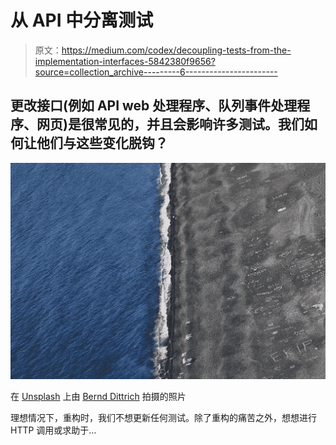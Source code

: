# 从 API 中分离测试

> 原文：<https://medium.com/codex/decoupling-tests-from-the-implementation-interfaces-5842380f9656?source=collection_archive---------6----------------------->

## 更改接口(例如 API web 处理程序、队列事件处理程序、网页)是很常见的，并且会影响许多测试。我们如何让他们与这些变化脱钩？

![](img/3f3e86b2931c5e551af1808bc340fb95.png)

在 [Unsplash](https://unsplash.com?utm_source=medium&utm_medium=referral) 上由 [Bernd Dittrich](https://unsplash.com/@hdbernd?utm_source=medium&utm_medium=referral) 拍摄的照片

理想情况下，重构时，我们不想更新任何测试。除了重构的痛苦之外，想想进行 HTTP 调用或求助于…